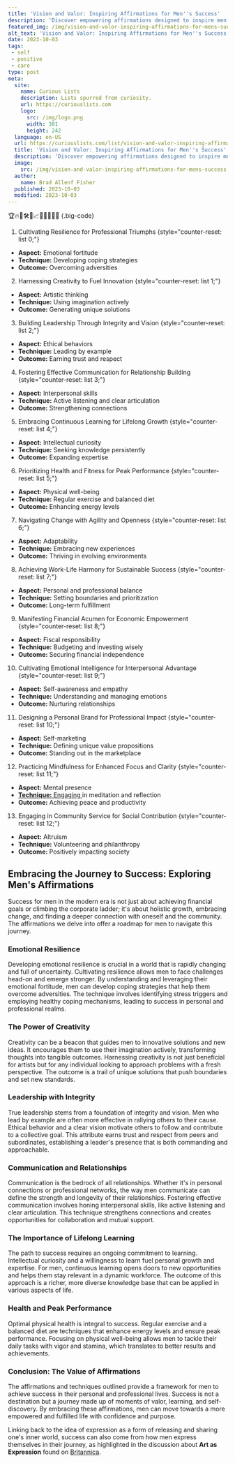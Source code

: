```yaml
---
title: 'Vision and Valor: Inspiring Affirmations for Men''s Success'
description: 'Discover empowering affirmations designed to inspire men''s success in Vision and Valor. Ignite your curiosity and unlock your true potential.'
featured_img: /img/vision-and-valor-inspiring-affirmations-for-mens-success.webp
alt_text: 'Vision and Valor: Inspiring Affirmations for Men''s Success'
date: 2023-10-03
tags:
 - self
 - positive
 - care
type: post
meta:
  site:
    name: Curious Lists
    description: Lists spurred from curiosity.
    url: https://curiouslists.com
    logo:
      src: /img/logo.png
      width: 301
      height: 242
  language: en-US
  url: https://curiouslists.com/list/vision-and-valor-inspiring-affirmations-for-mens-success
  title: 'Vision and Valor: Inspiring Affirmations for Men''s Success'
  description: 'Discover empowering affirmations designed to inspire men''s success in Vision and Valor. Ignite your curiosity and unlock your true potential.'
  image:
    src: /img/vision-and-valor-inspiring-affirmations-for-mens-success.webp
  author:
    name: Brad Allenf Fisher
  published: 2023-10-03
  modified: 2023-10-03
---
```



🏆🔥💼🛠️🌟📈🥇💡🧗‍♂️🧠 {.big-code}

1. Cultivating Resilience for Professional Triumphs {style="counter-reset: list 0;"}
  - **Aspect:** Emotional fortitude
  - **Technique:** Developing coping strategies
  - **Outcome:** Overcoming adversities

2. Harnessing Creativity to Fuel Innovation {style="counter-reset: list 1;"}
  - **Aspect:** Artistic thinking
  - **Technique:** Using imagination actively
  - **Outcome:** Generating unique solutions

3. Building Leadership Through Integrity and Vision {style="counter-reset: list 2;"}
  - **Aspect:** Ethical behaviors
  - **Technique:** Leading by example
  - **Outcome:** Earning trust and respect

4. Fostering Effective Communication for Relationship Building {style="counter-reset: list 3;"}
  - **Aspect:** Interpersonal skills
  - **Technique:** Active listening and clear articulation
  - **Outcome:** Strengthening connections

5. Embracing Continuous Learning for Lifelong Growth {style="counter-reset: list 4;"}
  - **Aspect:** Intellectual curiosity
  - **Technique:** Seeking knowledge persistently
  - **Outcome:** Expanding expertise

6. Prioritizing Health and Fitness for Peak Performance {style="counter-reset: list 5;"}
  - **Aspect:** Physical well-being
  - **Technique:** Regular exercise and balanced diet
  - **Outcome:** Enhancing energy levels

7. Navigating Change with Agility and Openness {style="counter-reset: list 6;"}
  - **Aspect:** Adaptability
  - **Technique:** Embracing new experiences
  - **Outcome:** Thriving in evolving environments

8. Achieving Work-Life Harmony for Sustainable Success {style="counter-reset: list 7;"}
  - **Aspect:** Personal and professional balance
  - **Technique:** Setting boundaries and prioritization
  - **Outcome:** Long-term fulfillment

9. Manifesting Financial Acumen for Economic Empowerment {style="counter-reset: list 8;"}
  - **Aspect:** Fiscal responsibility
  - **Technique:** Budgeting and investing wisely
  - **Outcome:** Securing financial independence

10. Cultivating Emotional Intelligence for Interpersonal Advantage {style="counter-reset: list 9;"}
  - **Aspect:** Self-awareness and empathy
  - **Technique:** Understanding and managing emotions
  - **Outcome:** Nurturing relationships

11. Designing a Personal Brand for Professional Impact {style="counter-reset: list 10;"}
  - **Aspect:** Self-marketing
  - **Technique:** Defining unique value propositions
  - **Outcome:** Standing out in the marketplace

12. Practicing Mindfulness for Enhanced Focus and Clarity {style="counter-reset: list 11;"}
  - **Aspect:** Mental presence
  - [**Technique:**   Engaging  ](https://curiouslists.com/list/self-esteem-boosters-powerful-affirmations-for-men)in meditation and reflection
  - **Outcome:** Achieving peace and productivity

13. Engaging in Community Service for Social Contribution {style="counter-reset: list 12;"}
  - **Aspect:** Altruism
  - **Technique:** Volunteering and philanthropy
  - **Outcome:** Positively impacting society


## Embracing the Journey to Success: Exploring Men's Affirmations

Success for men in the modern era is not just about achieving financial goals or climbing the corporate ladder; it's about holistic growth, embracing change, and finding a deeper connection with oneself and the community. The affirmations we delve into offer a roadmap for men to navigate this journey.

### Emotional Resilience
Developing emotional resilience is crucial in a world that is rapidly changing and full of uncertainty. Cultivating resilience allows men to face challenges head-on and emerge stronger. By understanding and leveraging their emotional fortitude, men can develop coping strategies that help them overcome adversities. The technique involves identifying stress triggers and employing healthy coping mechanisms, leading to success in personal and professional realms.

### The Power of Creativity
Creativity can be a beacon that guides men to innovative solutions and new ideas. It encourages them to use their imagination actively, transforming thoughts into tangible outcomes. Harnessing creativity is not just beneficial for artists but for any individual looking to approach problems with a fresh perspective. The outcome is a trail of unique solutions that push boundaries and set new standards.

### Leadership with Integrity
True leadership stems from a foundation of integrity and vision. Men who lead by example are often more effective in rallying others to their cause. Ethical behavior and a clear vision motivate others to follow and contribute to a collective goal. This attribute earns trust and respect from peers and subordinates, establishing a leader's presence that is both commanding and approachable.

### Communication and Relationships
Communication is the bedrock of all relationships. Whether it's in personal connections or professional networks, the way men communicate can define the strength and longevity of their relationships. Fostering effective communication involves honing interpersonal skills, like active listening and clear articulation. This technique strengthens connections and creates opportunities for collaboration and mutual support.

### The Importance of Lifelong Learning
The path to success requires an ongoing commitment to learning. Intellectual curiosity and a willingness to learn fuel personal growth and expertise. For men, continuous learning opens doors to new opportunities and helps them stay relevant in a dynamic workforce. The outcome of this approach is a richer, more diverse knowledge base that can be applied in various aspects of life.

### Health and Peak Performance
Optimal physical health is integral to success. Regular exercise and a balanced diet are techniques that enhance energy levels and ensure peak performance. Focusing on physical well-being allows men to tackle their daily tasks with vigor and stamina, which translates to better results and achievements.

### Conclusion: The Value of Affirmations
The affirmations and techniques outlined provide a framework for men to achieve success in their personal and professional lives. Success is not a destination but a journey made up of moments of valor, learning, and self-discovery. By embracing these affirmations, men can move towards a more empowered and fulfilled life with confidence and purpose.

Linking back to the idea of expression as a form of releasing and sharing one's inner world, success can also come from how men express themselves in their journey, as highlighted in the discussion about **Art as Expression** found on [Britannica](https://www.britannica.com/topic/philosophy-of-art/Art-as-expression).